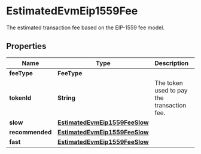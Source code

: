 

# EstimatedEvmEip1559Fee

The estimated transaction fee based on the EIP-1559 fee model.

## Properties

| Name | Type | Description | Notes |
|------------ | ------------- | ------------- | -------------|
|**feeType** | **FeeType** |  |  |
|**tokenId** | **String** | The token used to pay the transaction fee. |  |
|**slow** | [**EstimatedEvmEip1559FeeSlow**](EstimatedEvmEip1559FeeSlow.md) |  |  [optional] |
|**recommended** | [**EstimatedEvmEip1559FeeSlow**](EstimatedEvmEip1559FeeSlow.md) |  |  |
|**fast** | [**EstimatedEvmEip1559FeeSlow**](EstimatedEvmEip1559FeeSlow.md) |  |  [optional] |



